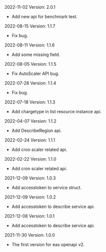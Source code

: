 2022-11-02 Version: 2.0.1
- Add new api for benchmark test.

2022-08-15 Version: 1.1.7
- Fix bug.

2022-08-11 Version: 1.1.6
- Add some missing field.

2022-08-05 Version: 1.1.5
- Fix AutoScaler API bug.

2022-07-28 Version: 1.1.4
- Fix bug.

2022-07-18 Version: 1.1.3
- Add chargetype in list resource instance api.

2022-04-07 Version: 1.1.2
- Add DescribeRegion api.

2022-02-24 Version: 1.1.1
- Add cron scaler related api.

2022-02-22 Version: 1.1.0
- Add cron scaler related api.

2021-12-09 Version: 1.0.3
- Add accesstoken to service struct.

2021-12-09 Version: 1.0.2
- Add accesstoken to describe service api.

2021-12-08 Version: 1.0.1
- Add accesstoken to describe service api.

2021-11-30 Version: 1.0.0
- The first version for eas openapi v2.

